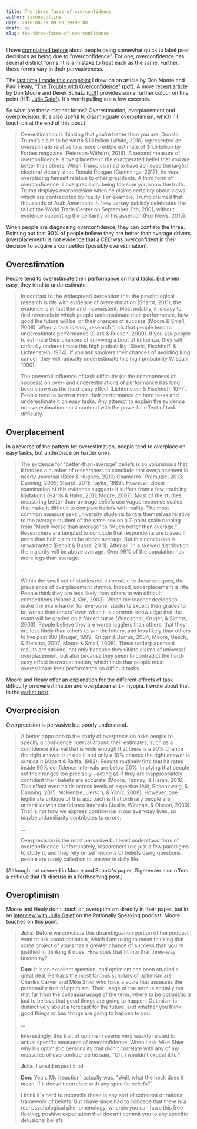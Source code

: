 ```yaml
---
title: The three faces of overconfidence
author: jasonacollins
date: 2018-08-29 09:00:19+00:00
draft: no
slug: the-three-faces-of-overconfidence
---
```


I have [complained before](https://jasoncollins.blog/overconfident-about-overconfidence/) about people being somewhat quick to label poor decisions as being due to "overconfidence". For one, overconfidence has several distinct forms. It is a mistake to treat each as the same. Further, these forms vary in their pervasiveness.

The [last time I made this complaint](https://jasoncollins.blog/overconfident-about-overconfidence/) I drew on an article by Don Moore and Paul Healy, “[The Trouble with Overconfidence](https://dx.doi.org/10.1037/0033-295X.115.2.502)” ([pdf](http://healy.econ.ohio-state.edu/papers/Moore_Healy-TroubleWithOverconfidence.pdf)). A more [recent article](https://doi.org/10.1111/spc3.12331) by Don Moore and Derek Schatz ([pdf](http://learnmoore.org/mooredata/3FOC.pdf)) provides some further colour on this point (HT: [Julia Galef](https://twitter.com/juliagalef/status/1000096948660011008)). It's worth pulling out a few excerpts.

So what are these distinct forms? Overestimation, overplacement and overprecision. (It's also useful to disambiguate overoptimism, which I'll touch on at the end of this post.)

>Overestimation is thinking that you’re better than you are. Donald Trump’s claim to be worth $10 billion (White, 2016) represented an overestimate relative to a more credible estimate of $4.5 billion by Forbes magazine (Peterson-Withorn, 2016). A second measure of overconfidence is overplacement: the exaggerated belief that you are better than others. When Trump claimed to have achieved the largest electoral victory since Ronald Reagan (Cummings, 2017), he was overplacing himself relative to other presidents. A third form of overconfidence is overprecision: being too sure you know the truth. Trump displays overprecision when he claims certainty about views which are contradicted by reality. For example, Trump claimed that thousands of Arab Americans in New Jersey publicly celebrated the fall of the World Trade Center on September 11th, 2001, without evidence supporting the certainty of his assertion (Fox News, 2015).

When people are diagnosing overconfidence, they can conflate the three. Pointing out that 90% of people believe they are better than average drivers (overplacement) is not evidence that a CEO was overconfident in their decision to acquire a competitor (possibly overestimation).

## Overestimation

People tend to overestimate their performance on hard tasks. But when easy, they tend to underestimate.

>In contrast to the widespread perception that the psychological research is rife with evidence of overestimation (Sharot, 2011), the evidence is in fact thin and inconsistent. Most notably, it is easy to find reversals in which people underestimate their performance, how good the future will be, or their chances of success (Moore & Small, 2008). When a task is easy, research finds that people tend to underestimate performance (Clark & Friesen, 2009). If you ask people to estimate their chances of surviving a bout of influenza, they will radically underestimate this high probability (Slovic, Fischhoff, & Lichtenstein, 1984). If you ask smokers their chances of avoiding lung cancer, they will radically underestimate this high probability (Viscusi, 1990).
>
>The powerful influence of task difficulty (or the commonness of success) on over- and underestimations of performance has long been known as the hard-easy effect (Lichtenstein & Fischhoff, 1977). People tend to overestimate their performance on hard tasks and underestimate it on easy tasks. Any attempt to explain the evidence on overestimation must contend with the powerful effect of task difficulty.

## Overplacement

In a reverse of the pattern for overestimation, people tend to overplace on easy tasks, but underplace on harder ones.

>The evidence for “better-than-average” beliefs is so voluminous that it has led a number of researchers to conclude that overplacement is nearly universal (Beer & Hughes, 2010; Chamorro- Premuzic, 2013; Dunning, 2005; Sharot, 2011; Taylor, 1989). However, closer examination of this evidence suggests it suffers from a few troubling limitations (Harris & Hahn, 2011; Moore, 2007). Most of the studies measuring better-than-average beliefs use vague response scales that make it difficult to compare beliefs with reality. The most common measure asks university students to rate themselves relative to the average student of the same sex on a 7-point scale running from “Much worse than average” to “Much better than average.” Researchers are tempted to conclude that respondents are biased if more than half claim to be above average. But this conclusion is unwarranted (Benoît & Dubra, 2011). After all, in a skewed distribution the majority will be above average. Over 99% of the population has more legs than average.
>
>...
>
>Within the small set of studies not vulnerable to these critiques, the prevalence of overplacement shrinks. Indeed, underplacement is rife. People think they are less likely than others to win difficult competitions (Moore & Kim, 2003). When the teacher decides to make the exam harder for everyone, students expect their grades to be worse than others’ even when it is common knowledge that the exam will be graded on a forced curve (Windschitl, Kruger, & Simms, 2003). People believe they are worse jugglers than others, that they are less likely than others to win the lottery, and less likely than others to live past 100 (Kruger, 1999; Kruger & Burrus, 2004; Moore, Oesch, & Zietsma, 2007; Moore & Small, 2008). These underplacement results are striking, not only because they vitiate claims of universal overplacement, but also because they seem to contradict the hard-easy effect in overestimation, which finds that people most overestimate their performance on difficult tasks.

Moore and Healy offer an explanation for the different effects of task difficulty on overestimation and overplacement - myopia. I wrote about that in the [earlier post](https://jasoncollins.blog/overconfident-about-overconfidence/).

## Overprecision

Overprecision is pervasive but poorly understood.

>A better approach to the study of overprecision asks people to specify a confidence interval around their estimates, such as a confidence interval that is wide enough that there is a 90% chance the right answer is inside it and only a 10% chance the right answer is outside it (Alpert & Raiffa, 1982). Results routinely find that hit rates inside 90% confidence intervals are below 50%, implying that people set their ranges too precisely—acting as if they are inappropriately confident their beliefs are accurate (Moore, Tenney, & Haran, 2016). This effect even holds across levels of expertise (Atir, Rosenzweig, & Dunning, 2015; McKenzie, Liersch, & Yaniv, 2008). However, one legitimate critique of this approach is that ordinary people are unfamiliar with confidence intervals (Juslin, Winman, & Olsson, 2000). That is not how we express confidence in our everyday lives, so maybe unfamiliarity contributes to errors.
>
>...
>
>Overprecision is the most pervasive but least understood form of overconfidence. Unfortunately, researchers use just a few paradigms to study it, and they rely on self-reports of beliefs using questions people are rarely called on to answer in daily life.

(Although not covered in Moore and Schatz's paper, Gigerenzer also offers a critique that I'll discuss in a forthcoming post.)

## Overoptimism

Moore and Healy don't touch on overoptimism directly in their paper, but in an [interview with Julia Galef](http://rationallyspeakingpodcast.org/show/rs-168-don-moore-on-overconfidence.html) on the Rationally Speaking podcast, Moore touches on this point:

>**Julia:** Before we conclude this disambiguation portion of the podcast I want to ask about optimism, which I am using to mean thinking that some project of yours has a greater chance of success than you're justified in thinking it does. How does that fit into that three‐way taxonomy?
>
>**Don:** It is an excellent question, and optimism has been studied a great deal. Perhaps the most famous scholars of optimism are Charles Carver and Mike Shier who have a scale that assesses the personality trait of optimism. Their usage of the term is actually not that far from the colloquial usage of the term, where to be optimistic is just to believe that good things are going to happen. Optimism is distinctively about a forecast for the future, and whether you think good things or bad things are going to happen to you.
>
>...
>
>Interestingly, this trait of optimism seems very weakly related to actual specific measures of overconfidence. When I ask Mike Shier why his optimistic personality trait didn't correlate with any of my measures of overconfidence he said, "Oh, I wouldn't expect it to."
>
>**Julia:** I would expect it to!
>
>**Don:** Yeah. My [reaction] actually was, "Well, what the heck does it mean, if it doesn't correlate with any specific beliefs?"
>
>I think it's hard to reconcile those in any sort of coherent or rational framework of beliefs. But I have since had to concede that there is a real psychological phenomenology, wherein you can have this free floating, positive expectation that doesn't commit you to any specific delusional beliefs.
